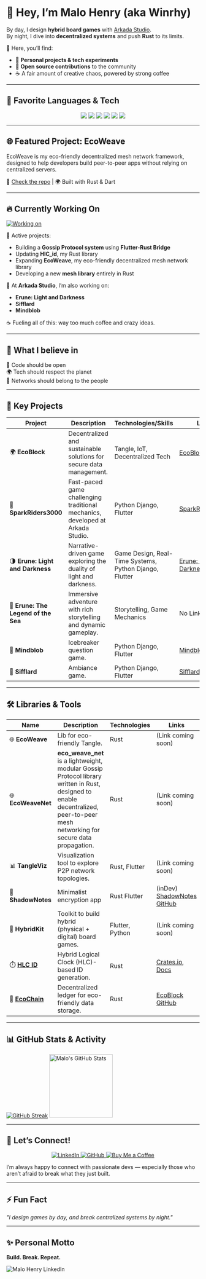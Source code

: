 # 👋 Hey, I’m Malo Henry (aka Winrhy)

By day, I design **hybrid board games** with [Arkada Studio](https://www.arkada.studio/).  
By night, I dive into **decentralized systems** and push **Rust** to its limits.

📍 Here, you’ll find:
- 🚀 **Personal projects & tech experiments**
- 🤝 **Open source contributions** to the community
- ☕ A fair amount of creative chaos, powered by strong coffee

---

## 🚀 Favorite Languages & Tech

<p align="center">
    <img src="https://img.shields.io/badge/Code-Flutter-blue?logo=flutter&logoColor=white&style=for-the-badge" />
    <img src="https://img.shields.io/badge/Code-Rust-orange?logo=rust&logoColor=white&style=for-the-badge" />
    <img src="https://img.shields.io/badge/Code-Dart-blue?logo=dart&logoColor=white&style=for-the-badge" />
    <img src="https://img.shields.io/badge/Code-Python-yellow?logo=python&logoColor=white&style=for-the-badge" />
    <img src="https://img.shields.io/badge/Infra-Mesh%20Networks-00C853?style=for-the-badge" />
    <img src="https://img.shields.io/badge/Eco%20Friendly%20Tech-%E2%9C%A8-green?style=for-the-badge" />
</p> 

---

## 🌐 Featured Project: EcoWeave

EcoWeave is my eco-friendly decentralized mesh network framework, designed to help developers build peer-to-peer apps without relying on centralized servers.

🔗 [Check the repo](https://github.com/EcoBlock-Network) | 🌍 Built with Rust & Dart

---

## 🔥 Currently Working On

[![Working on](https://img.shields.io/badge/Working%20on-Mesh%20Protocol%20%7C%20EcoWeave%20%7C%20Hybrid%20Games-brightgreen)](https://github.com/MaloWinrhy)

🚀 Active projects:
- Building a **Gossip Protocol system** using **Flutter-Rust Bridge**
- Updating **HlC_id**, my Rust library
- Expanding **EcoWeave**, my eco-friendly decentralized mesh network library
- Developing a new **mesh library** entirely in Rust

🎲 At **Arkada Studio**, I’m also working on:
- **Erune: Light and Darkness**
- **Sifflard**
- **Mindblob**

☕ Fueling all of this: way too much coffee and crazy ideas.

---

## 🌱 What I believe in

🔗 Code should be open  
🌍 Tech should respect the planet  
🔐 Networks should belong to the people

---

## 🔑 Key Projects

| Project | Description | Technologies/Skills | Links |
|---|---|---|---|
| 🌍 **EcoBlock** | Decentralized and sustainable solutions for secure data management. | Tangle, IoT, Decentralized Tech | [EcoBlock GitHub](https://github.com/EcoBlock-Network) |
| 🚀 **SparkRiders3000** | Fast-paced game challenging traditional mechanics, developed at Arkada Studio. | Python Django, Flutter | [SparkRiders3000](https://www.arkada.studio/spark-riders-3000) |
| 🌗 **Erune: Light and Darkness** | Narrative-driven game exploring the duality of light and darkness. | Game Design, Real-Time Systems, Python Django, Flutter | [Erune: Light & Darkness](https://www.arkada.studio/erune-light-darkness) |
| 🌊 **Erune: The Legend of the Sea** | Immersive adventure with rich storytelling and dynamic gameplay. | Storytelling, Game Mechanics | No Link |
| 💬 **Mindblob** | Icebreaker question game. | Python Django, Flutter | [Mindblob](https://www.arkada.studio/mind-blob) |
| 🥓 **Sifflard** | Ambiance game. | Python Django, Flutter | [Sifflard](https://www.arkada.studio/sifflard) |

---

## 🛠️ Libraries & Tools

| Name | Description | Technologies | Links |
|---|---|---|---|
| 🌐 **EcoWeave** | Lib for eco-friendly Tangle. | Rust | (Link coming soon) |
| 🌐 **EcoWeaveNet** | **eco_weave_net** is a lightweight, modular Gossip Protocol library written in Rust, designed to enable decentralized, peer-to-peer mesh networking for secure data propagation. | Rust | (Link coming soon) |
| 📊 **TangleViz** | Visualization tool to explore P2P network topologies. | Rust, Flutter | (Link coming soon) |
| 🔐 **ShadowNotes** | Minimalist encryption app | Rust Flutter | (inDev) [ShadowNotes GitHub](https://github.com/MaloWinrhy/ShadowNotes.git) |
| 🎲 **HybridKit** | Toolkit to build hybrid (physical + digital) board games. | Flutter, Python | (Link coming soon) |
| ⏱️ **[HLC ID](https://github.com/MaloWinrhy/hlc_id.git)** | Hybrid Logical Clock (HLC)-based ID generation. | Rust | [Crates.io](https://crates.io/crates/hlc_id), [Docs](https://docs.rs/hlc_id) |
| 🔗 **[EcoChain](https://github.com/EcoBlock-Network)** | Decentralized ledger for eco-friendly data storage. | Rust | [EcoBlock GitHub](https://github.com/EcoBlock-Network) |

---

## 📊 GitHub Stats & Activity

<p> 
<a href="https://git.io/streak-stats"><img src="https://github-readme-streak-stats.herokuapp.com?user=Malowinrhy&theme=dark" alt="GitHub Streak" /></a>
    <img height="165" src="https://github-readme-stats.vercel.app/api?username=MaloWinrhy&show_icons=true&theme=highcontrast&hide_border=true" alt="Malo's GitHub Stats" />
</p>

---

## 💬 Let’s Connect!

<p align="center">
    <a href="https://www.linkedin.com/in/malo-winrhy-henry">
        <img src="https://img.shields.io/badge/LinkedIn-0077B5?style=for-the-badge&logo=linkedin&logoColor=white" alt="LinkedIn">
    </a>
    <a href="https://github.com/MaloWinrhy">
        <img src="https://img.shields.io/badge/GitHub-100000?style=for-the-badge&logo=github&logoColor=white" alt="GitHub">
    </a>
    <a href="https://www.buymeacoffee.com/winrhy">
        <img src="https://img.shields.io/badge/Buy%20Me%20a%20Coffee-FFDD00?style=for-the-badge&logo=buy-me-a-coffee&logoColor=black" alt="Buy Me a Coffee">
    </a>
</p>

I’m always happy to connect with passionate devs — especially those who aren’t afraid to break what they just built.

---

## ⚡ Fun Fact

_"I design games by day, and break centralized systems by night."_

---

## ✨ Personal Motto

**Build. Break. Repeat.**



![Malo Henry LinkedIn](https://github.com/user-attachments/assets/278a81bb-83a8-44c5-aa0e-e37478d9253e)
